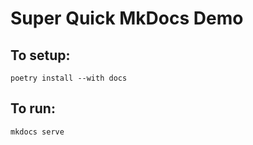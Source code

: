 # Super Quick MkDocs Demo

## To setup:
```
poetry install --with docs
```

## To run:
```
mkdocs serve
```